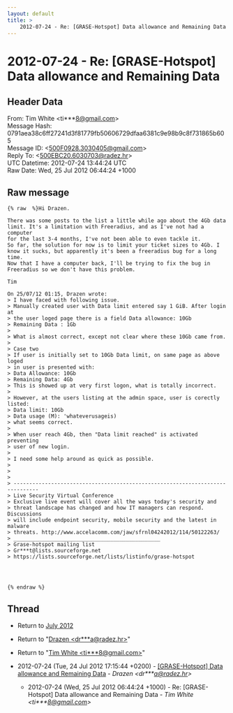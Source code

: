```yaml
---
layout: default
title: >
    2012-07-24 - Re: [GRASE-Hotspot] Data allowance and Remaining Data
---
```


# 2012-07-24 - Re: [GRASE-Hotspot] Data allowance and Remaining Data

## Header Data

From: Tim White \<ti***8@gmail.com\><br>
Message Hash: 0791aea38c6ff27241d3f81779fb50606729dfaa6381c9e98b9c8f731865b605<br>
Message ID: \<500F0928.3030405@gmail.com\><br>
Reply To: \<500EBC20.6030703@radez.hr\><br>
UTC Datetime: 2012-07-24 13:44:24 UTC<br>
Raw Date: Wed, 25 Jul 2012 06:44:24 +1000<br>

## Raw message

```
{% raw  %}Hi Drazen.

There was some posts to the list a little while ago about the 4Gb data 
limit. It's a limitation with Freeradius, and as I've not had a computer 
for the last 3-4 months, I've not been able to even tackle it.
So far, the solution for now is to limit your ticket sizes to 4Gb. I 
know it sucks, but apparently it's been a freeradius bug for a long time.
Now that I have a computer back, I'll be trying to fix the bug in 
Freeradius so we don't have this problem.

Tim

On 25/07/12 01:15, Drazen wrote:
> I have faced with following issue.
> Manually created user with Data limit entered say 1 GiB. After login at
> the user loged page there is a field Data allowance: 10Gb
> Remaining Data : 1Gb
>
> What is almost correct, except not clear where these 10Gb came from.
>
> Case two
> If user is initially set to 10Gb Data limit, on same page as above loged
> in user is presented with:
> Data Allowance: 10Gb
> Remaining Data: 4Gb
> This is showed up at very first logon, what is totally incorrect.
>
> However, at the users listing at the admin space, user is corectly listed:
> Data limit: 10Gb
> Data usage (M): 'whateverusageis)
> what seems correct.
>
> When user reach 4Gb, then "Data limit reached" is activated preventing
> user of new login.
>
> I need some help around as quick as possible.
>
>
>
> ------------------------------------------------------------------------------
> Live Security Virtual Conference
> Exclusive live event will cover all the ways today's security and
> threat landscape has changed and how IT managers can respond. Discussions
> will include endpoint security, mobile security and the latest in malware
> threats. http://www.accelacomm.com/jaw/sfrnl04242012/114/50122263/
> _______________________________________________
> Grase-hotspot mailing list
> Gr***t@lists.sourceforge.net
> https://lists.sourceforge.net/lists/listinfo/grase-hotspot




{% endraw %}
```

## Thread

+ Return to [July 2012](/archive/2012/07)

+ Return to "[Drazen <dr***a<span>@</span>radez.hr>](/authors/dr___a_at_radez_hr)"
+ Return to "[Tim White <ti***8<span>@</span>gmail.com>](/authors/ti___8_at_gmail_com)"

+ 2012-07-24 (Tue, 24 Jul 2012 17:15:44 +0200) - [[GRASE-Hotspot] Data allowance and Remaining Data](/archive/2012/07/3b19a582400802dd299979e862b192023ef5fc89df9254f4182323ac50ea2ade) - _Drazen \<dr***a@radez.hr\>_
  + 2012-07-24 (Wed, 25 Jul 2012 06:44:24 +1000) - Re: [GRASE-Hotspot] Data allowance and Remaining Data - _Tim White \<ti***8@gmail.com\>_


